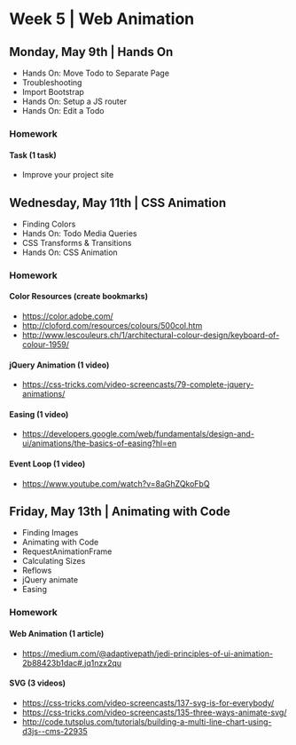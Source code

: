 
# Week 5 | Web Animation



## Monday, May 9th | Hands On

- Hands On: Move Todo to Separate Page
- Troubleshooting
- Import Bootstrap
- Hands On: Setup a JS router
- Hands On: Edit a Todo

### Homework

#### Task (1 task)

- Improve your project site



## Wednesday, May 11th | CSS Animation

- Finding Colors
- Hands On: Todo Media Queries
- CSS Transforms & Transitions
- Hands On: CSS Animation

### Homework

#### Color Resources (create bookmarks)
- https://color.adobe.com/
- http://cloford.com/resources/colours/500col.htm
- http://www.lescouleurs.ch/1/architectural-colour-design/keyboard-of-colour-1959/


#### jQuery Animation (1 video)
- https://css-tricks.com/video-screencasts/79-complete-jquery-animations/

#### Easing (1 video)
- https://developers.google.com/web/fundamentals/design-and-ui/animations/the-basics-of-easing?hl=en

#### Event Loop (1 video)
- https://www.youtube.com/watch?v=8aGhZQkoFbQ




## Friday, May 13th | Animating with Code

- Finding Images
- Animating with Code
- RequestAnimationFrame
- Calculating Sizes
- Reflows
- jQuery animate
- Easing

### Homework

#### Web Animation (1 article)
- https://medium.com/@adaptivepath/jedi-principles-of-ui-animation-2b88423b1dac#.jq1nzx2qu

#### SVG (3 videos)
- https://css-tricks.com/video-screencasts/137-svg-is-for-everybody/
- https://css-tricks.com/video-screencasts/135-three-ways-animate-svg/
- http://code.tutsplus.com/tutorials/building-a-multi-line-chart-using-d3js--cms-22935



